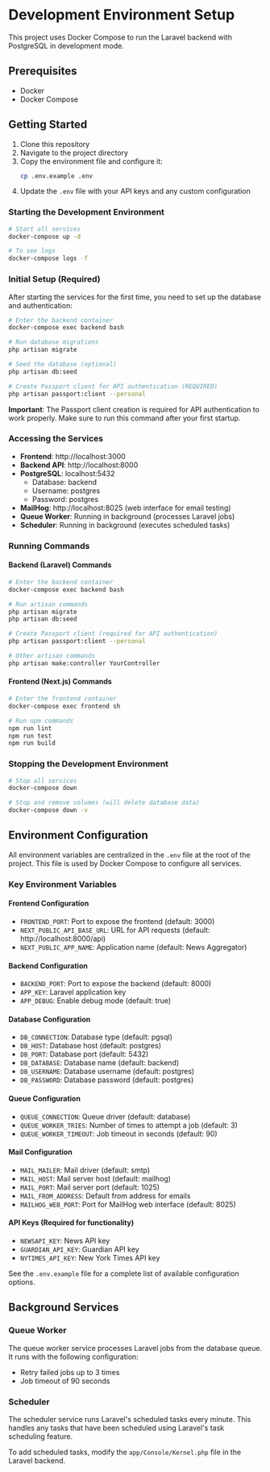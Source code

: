 # Development Environment Setup

This project uses Docker Compose to run the Laravel backend with PostgreSQL in development mode.

## Prerequisites

- Docker
- Docker Compose

## Getting Started

1. Clone this repository
2. Navigate to the project directory
3. Copy the environment file and configure it:
   ```bash
   cp .env.example .env
   ```
4. Update the `.env` file with your API keys and any custom configuration

### Starting the Development Environment

```bash
# Start all services
docker-compose up -d

# To see logs
docker-compose logs -f
```

### Initial Setup (Required)

After starting the services for the first time, you need to set up the database and authentication:

```bash
# Enter the backend container
docker-compose exec backend bash

# Run database migrations
php artisan migrate

# Seed the database (optional)
php artisan db:seed

# Create Passport client for API authentication (REQUIRED)
php artisan passport:client --personal
```

**Important**: The Passport client creation is required for API authentication to work properly. Make sure to run this command after your first startup.

### Accessing the Services

- **Frontend**: http://localhost:3000
- **Backend API**: http://localhost:8000
- **PostgreSQL**: localhost:5432
  - Database: backend
  - Username: postgres
  - Password: postgres
- **MailHog**: http://localhost:8025 (web interface for email testing)
- **Queue Worker**: Running in background (processes Laravel jobs)
- **Scheduler**: Running in background (executes scheduled tasks)

### Running Commands

#### Backend (Laravel) Commands

```bash
# Enter the backend container
docker-compose exec backend bash

# Run artisan commands
php artisan migrate
php artisan db:seed

# Create Passport client (required for API authentication)
php artisan passport:client --personal

# Other artisan commands
php artisan make:controller YourController
```

#### Frontend (Next.js) Commands

```bash
# Enter the frontend container
docker-compose exec frontend sh

# Run npm commands
npm run lint
npm run test
npm run build
```

### Stopping the Development Environment

```bash
# Stop all services
docker-compose down

# Stop and remove volumes (will delete database data)
docker-compose down -v
```

## Environment Configuration

All environment variables are centralized in the `.env` file at the root of the project. This file is used by Docker Compose to configure all services.

### Key Environment Variables

#### Frontend Configuration

- `FRONTEND_PORT`: Port to expose the frontend (default: 3000)
- `NEXT_PUBLIC_API_BASE_URL`: URL for API requests (default: http://localhost:8000/api)
- `NEXT_PUBLIC_APP_NAME`: Application name (default: News Aggregator)

#### Backend Configuration

- `BACKEND_PORT`: Port to expose the backend (default: 8000)
- `APP_KEY`: Laravel application key
- `APP_DEBUG`: Enable debug mode (default: true)

#### Database Configuration

- `DB_CONNECTION`: Database type (default: pgsql)
- `DB_HOST`: Database host (default: postgres)
- `DB_PORT`: Database port (default: 5432)
- `DB_DATABASE`: Database name (default: backend)
- `DB_USERNAME`: Database username (default: postgres)
- `DB_PASSWORD`: Database password (default: postgres)

#### Queue Configuration

- `QUEUE_CONNECTION`: Queue driver (default: database)
- `QUEUE_WORKER_TRIES`: Number of times to attempt a job (default: 3)
- `QUEUE_WORKER_TIMEOUT`: Job timeout in seconds (default: 90)

#### Mail Configuration

- `MAIL_MAILER`: Mail driver (default: smtp)
- `MAIL_HOST`: Mail server host (default: mailhog)
- `MAIL_PORT`: Mail server port (default: 1025)
- `MAIL_FROM_ADDRESS`: Default from address for emails
- `MAILHOG_WEB_PORT`: Port for MailHog web interface (default: 8025)

#### API Keys (Required for functionality)

- `NEWSAPI_KEY`: News API key
- `GUARDIAN_API_KEY`: Guardian API key
- `NYTIMES_API_KEY`: New York Times API key

See the `.env.example` file for a complete list of available configuration options.

## Background Services

### Queue Worker

The queue worker service processes Laravel jobs from the database queue. It runs with the following configuration:

- Retry failed jobs up to 3 times
- Job timeout of 90 seconds

### Scheduler

The scheduler service runs Laravel's scheduled tasks every minute. This handles any tasks that have been scheduled using Laravel's task scheduling feature.

To add scheduled tasks, modify the `app/Console/Kernel.php` file in the Laravel backend.
